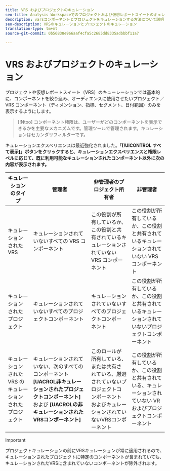 ```yaml
---
title: VRS およびプロジェクトのキュレーション
seo-title: Analysis Workspaceでのプロジェクトおよび仮想レポートスイートのキュレーション
description: varsコンポーネントとプロジェクトをキュレーションする方法について説明します
seo-description: VRSのキュレーションとプロジェクトのキュレーション
translation-type: tm+mt
source-git-commit: 0b56838e966aaf4cfa5c2685dd8335adbbbf11a7

---
```



# VRS およびプロジェクトのキュレーション

プロジェクトや仮想レポートスイート（VRS）のキューレーションでは基本的に、コンポーネントを絞り込み、オーディエンスに使用させたいプロジェクト／VRS コンポーネント（ディメンション、指標、セグメント、日付範囲）のみを表示するようにします。

>[!Ntoo]
>コンポーネント権限は、ユーザーがどのコンポーネントを表示できるかを主要なメカニズムです。管理ツールで管理されます。キュレーションはセカンダリフィルターです。

キュレーションエクスペリエンスは最近強化されました。「**[!UICONTROL すべて表示]」ボタンをクリックすると、キュレーションエクスペリエンスと権限レベルに応じて、既に利用可能なキュレーションされたコンポーネント以外に次の内容が表示されます。**

| キュレーションのタイプ | 管理者 | 非管理者のプロジェクト所有者 | 非管理者 |
|---|---|---|---|
| キュレーションされた VRS | キュレーションされていないすべての VRS コンポーネント | この役割が所有しているか、この役割と共有されているキュレーションされていない VRS コンポーネント | この役割が所有しているか、この役割と共有されているキュレーションされていない VRS コンポーネント |
| キュレーションされたプロジェクト | キュレーションされていないすべてのプロジェクトコンポーネント | キュレーションされていないすべてのプロジェクトコンポーネント | この役割が所有しているか、この役割と共有されているキュレーションされていないプロジェクトコンポーネント |
| キュレーションされた VRS のキュレーションされたプロジェクト | キュレーションされていない、次のすべてのコンポーネント&#x200B;**[UACROL非キュレーションされたプロジェクトコンポーネント]** および **[UACROLの非キュレーションされたVRSコンポーネント]** | このロールが所有している、または共有されている、厳選されていないプロジェクトコンポーネントおよびキュレーションされていないVRSコンポーネント | この役割が所有しているか、この役割と共有されている、キュレーションされていない VR およびプロジェクトコンポーネント |

>[!IMPORTANT]
>プロジェクトキュレーションの前にVRSキュレーションが常に適用されるので、キュレーションされたプロジェクトに特定のコンポーネントが含まれていても、キュレーションされたVRSに含まれていないコンポーネントが除外されます。
